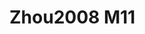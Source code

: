 <a name="material" />

# Zhou2008 M11
<script type="application/ld+json">
  {
    "@context": "https://schema.org/",
    "@type": "ChemicalSubstance",
    "http://purl.org/dc/terms/conformsTo":
      {
        "@type": "CreativeWork",
        "@id": "https://bioschemas.org/profiles/ChemicalSubstance/0.4-RELEASE/"
      },
    "@id": "https://egonw.github.io/nanowiki/nanowiki223.html#material",
    "name": "Zhou2008 M11",
    "sameAs": "http://127.0.0.1/mediawiki/index.php/Special:URIResolver/Zhou2008_M11"
  }
</script>

